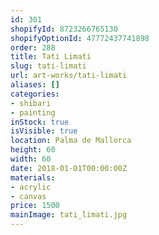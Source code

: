 ```yaml
---
id: 301
shopifyId: 8723266765130
shopifyOptionId: 47772437741898
order: 288
title: Tati Limati
slug: tati-limati
url: art-works/tati-limati
aliases: []
categories:
- shibari
- painting
inStock: true
isVisible: true
location: Palma de Mallorca
height: 60
width: 60
date: 2018-01-01T00:00:00Z
materials:
- acrylic
- canvas
price: 1500
mainImage: tati_limati.jpg
---
```

